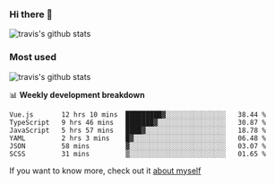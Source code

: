 ### Hi there 👋

<!--
**HondryTravis/HondryTravis** is a ✨ _special_ ✨ repository because its `README.md` (this file) appears on your GitHub profile.

Here are some ideas to get you started:

- 🔭 I’m currently working on ...
- 🌱 I’m currently learning ...
- 👯 I’m looking to collaborate on ...
- 🤔 I’m looking for help with ...
- 💬 Ask me about ...
- 📫 How to reach me: ...
- 😄 Pronouns: ...
- ⚡ Fun fact: ...
-->

![travis's github stats](https://github-readme-stats.vercel.app/api?username=HondryTravis&hide=stars)
### Most used
![travis's github stats](https://github-readme-stats.anuraghazra1.vercel.app/api/top-langs/?username=HondryTravis&layout=compact&hide_title=true)

📊 **Weekly development breakdown**

<!--START_SECTION:waka-->

```text
Vue.js       12 hrs 10 mins  █████████▓░░░░░░░░░░░░░░░   38.44 %
TypeScript   9 hrs 46 mins   ███████▓░░░░░░░░░░░░░░░░░   30.87 %
JavaScript   5 hrs 57 mins   ████▓░░░░░░░░░░░░░░░░░░░░   18.78 %
YAML         2 hrs 3 mins    █▓░░░░░░░░░░░░░░░░░░░░░░░   06.48 %
JSON         58 mins         ▓░░░░░░░░░░░░░░░░░░░░░░░░   03.07 %
SCSS         31 mins         ▒░░░░░░░░░░░░░░░░░░░░░░░░   01.65 %
```

<!--END_SECTION:waka-->

If you want to know more, check out it [about myself](https://hondrytravis.github.io/)

